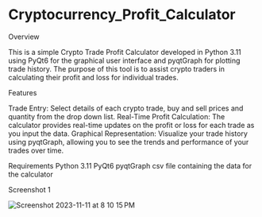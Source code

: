 # Cryptocurrency_Profit_Calculator

Overview

This is a simple Crypto Trade Profit Calculator developed in Python 3.11 using PyQt6 for the graphical user interface and pyqtGraph for plotting trade history. The purpose of this tool is to assist crypto traders in calculating their profit and loss for individual trades.

Features

Trade Entry: Select details of each crypto trade, buy and sell prices and quantity from the drop down list.
Real-Time Profit Calculation: The calculator provides real-time updates on the profit or loss for each trade as you input the data.
Graphical Representation: Visualize your trade history using pyqtGraph, allowing you to see the trends and performance of your trades over time.

Requirements
Python 3.11
PyQt6
pyqtGraph
csv file containing the data for the calculator


Screenshot 1


![Screenshot 2023-11-11 at 8 10 15 PM](https://github.com/florrync1808/Cryptocurrency_Profit_Calculator/assets/112406006/2b321f01-a760-41b2-ab77-348b07a43094)
